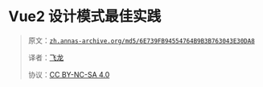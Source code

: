 # Vue2 设计模式最佳实践

> 原文：[`zh.annas-archive.org/md5/6E739FB94554764B9B3B763043E30DA8`](https://zh.annas-archive.org/md5/6E739FB94554764B9B3B763043E30DA8)
> 
> 译者：[飞龙](https://github.com/wizardforcel)
> 
> 协议：[CC BY-NC-SA 4.0](http://creativecommons.org/licenses/by-nc-sa/4.0/)